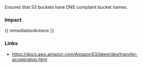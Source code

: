 
Ensures that S3 buckets have DNS complaint bucket names.

### Impact
<!-- Add Impact here -->

<!-- DO NOT CHANGE -->
{{ remediationActions }}

### Links
- https://docs.aws.amazon.com/AmazonS3/latest/dev/transfer-acceleration.html


